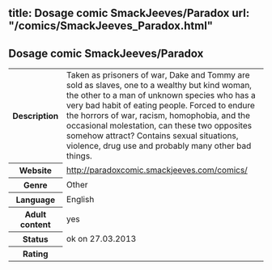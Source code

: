 title: Dosage comic SmackJeeves/Paradox
url: "/comics/SmackJeeves_Paradox.html"
---
Dosage comic SmackJeeves/Paradox
-----------------------------------------

<table class="comicinfo">
<tr>
<th>Description</th><td>Taken as prisoners of war, Dake and Tommy are sold as slaves, one to a wealthy but kind woman, the other to a man of unknown species who has a very bad habit of eating people. Forced to endure the horrors of war, racism, homophobia, and the occasional molestation, can these two opposites somehow attract? Contains sexual situations, violence, drug use and probably many other bad things.</td>
</tr>
<tr>
<th>Website</th><td><a href="http://paradoxcomic.smackjeeves.com/comics/">http://paradoxcomic.smackjeeves.com/comics/</a></td>
</tr>
<tr>
<th>Genre</th><td>Other</td>
</tr>
<tr>
<th>Language</th><td>English</td>
</tr>
<tr>
<th>Adult content</th><td>yes</td>
</tr>
<tr>
<th>Status</th><td>ok on 27.03.2013</td>
</tr>
<tr>
<th>Rating</th><td><div class="g-plusone" data-size="standard" data-annotation="bubble"
 data-href="http://paradoxcomic.smackjeeves.com/comics/"></div></td>
</tr>
</table>
<script type="text/javascript">
  (function() {
    var po = document.createElement('script'); po.type = 'text/javascript'; po.async = true;
    po.src = 'https://apis.google.com/js/plusone.js';
    var s = document.getElementsByTagName('script')[0]; s.parentNode.insertBefore(po, s);
  })();
</script>

